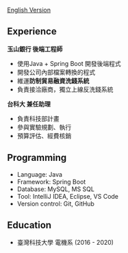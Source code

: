 [English Version](https://github.com/windsorliu/windsorliu/blob/main/README.md)
<br>

Experience
---
**玉山銀行  後端工程師**
* 使用Java + Spring Boot 開發後端程式
* 開發公司內部檔案轉換的程式
* 維運**防制貿易融資洗錢系統**
* 負責接洽廠商，獨立上線反洗錢系統

**台科大  兼任助理**
* 負責科技部計畫
* 參與實驗規劃、執行
* 預算評估、經費核銷

Programming
---
* Language: Java 
* Framework: Spring Boot 
* Database: MySQL, MS SQL 
* Tool: IntelliJ IDEA, Eclipse, VS Code
* Version control: Git, GitHub

Education
---
* 臺灣科技大學   電機系 (2016 - 2020)
